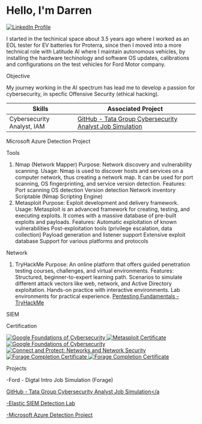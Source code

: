 # Hello, I'm Darren

<a href="https://www.linkedin.com/in/darren-smith-6835a0339" target="_blank">
  <img src="https://img.shields.io/badge/LinkedIn-0077B5?style=for-the-badge&logo=linkedin&logoColor=white" alt="LinkedIn Profile" />
</a>





I started in the techinical space about 3.5 years ago where I worked as an EOL tester for EV batteries for Proterra, since then I moved into a more technical role with Latitude AI where I maintain autonomous vehicles, by installing the hardware techinology and software OS updates, calibrations and configurations on the test vehicles for Ford Motor company.

Objective

My journey working in the AI spectrum has lead me to develop a passion for cybersecurity, in specfic Offensive Security (ethical hacking).

|  Skills                                                                             | Associated Project                                                                                    |
|-------------------------------------------------------------------------------------|-----------------------------------------                                                              |
  Cybersecurity Analyst, IAM                                                          | <a href="https://github.com/DLSmith11/-Tata-Group---Cybersecurity-Analyst-Job-Simulation-Forge-" target="_blank">GitHub - Tata Group Cybersecurity Analyst Job Simulation</a>|
  Microsoft Azure Detection Project




Tools
1. Nmap (Network Mapper)
Purpose: Network discovery and vulnerability scanning.
Usage: Nmap is used to discover hosts and services on a computer network, thus creating a network map. It can be used for port scanning, OS fingerprinting, and service version detection.
Features:
Port scanning
OS detection
Version detection
Network inventory
Scriptable (Nmap Scripting Engine)
2. Metasploit
Purpose: Exploit development and delivery framework.
Usage: Metasploit is an advanced framework for creating, testing, and executing exploits. It comes with a massive database of pre-built exploits and payloads.
Features:
Automatic exploitation of known vulnerabilities
Post-exploitation tools (privilege escalation, data collection)
Payload generation and listener support
Extensive exploit database
Support for various platforms and protocols



Network
1. TryHackMe
Purpose: An online platform that offers guided penetration testing courses, challenges, and virtual environments.
Features:
Structured, beginner-to-expert learning path.
Scenarios to simulate different attack vectors like web, network, and Active Directory exploitation.
Hands-on practice with interactive environments.
Lab environments for practical experience.
<a href="https://tryhackme.com/r/room/pentestingfundamentals">Pentesting Fundamentals - TryHackMe</a> 

 
SIEM
  
Certification

<a href="https://coursera.org/share/c32879f18969af15ed3be8cec20356d1" target="_blank">
  <img src="https://img.shields.io/badge/Google-Cybersecurity-blue?style=for-the-badge&logo=google&logoColor=white" alt="Google Foundations of Cybersecurity">
</a>


















<a href="https://www.coursera.org/account/accomplishments/records/ZP9ATQ7L3C1B" target="_blank">
  <img src="https://img.shields.io/badge/Metasploit-Cybersecurity-blue?style=for-the-badge&logo=google&logoColor=white" alt="Metasploit Certificate">
</a> 
















<a href="https://www.coursera.org/account/accomplishments/records/FMY3ISA9L8KA" target="_blank">
  <img src="https://img.shields.io/badge/Google-Cybersecurity-blue?style=for-the-badge&logo=google&logoColor=white" alt="Google Foundations of Cybersecurity">
</a>
















<a href="https://www.coursera.org/account/accomplishments/records/NLCCRPC9MAYE" target="_blank">
  <img src="https://img.shields.io/badge/Google-Cybersecurity-blue?style=for-the-badge&logo=google&logoColor=white" alt="Connect and Protect: Networks and Network Security">
</a>















<a href="https://forage-uploads-prod.s3.amazonaws.com/completion-certificates/RwKkimvLMkHbEHKAA/kepAuhuGGuyc5guoh_RwKkimvLMkHbEHKAA_TSZ89XJPwrZescRaB_1732634672066_completion_certificate.pdf" target="_blank">
  <img src="https://img.shields.io/badge/Forage-Completion-green?style=for-the-badge&logo=forage&logoColor=white" alt="Forage Completion Certificate">
</a>

















<a href="https://forage-uploads-prod.s3.amazonaws.com/completion-certificates/ifobHAoMjQs9s6bKS/gmf3ypEXBj2wvfQWC_ifobHAoMjQs9s6bKS_TSZ89XJPwrZescRaB_1732924822482_completion_certificate.pdf" target="_blank">
<img src="https://img.shields.io/badge/Forage-Completion-green?style=for-the-badge&logo=forage&logoColor=white" alt="Forage Completion Certificate">
</a>
    

Projects














-Ford - Digtal Intro Job Simulation (Forage)













<a href="https://github.com/DLSmith11/-Tata-Group---Cybersecurity-Analyst-Job-Simulation-Forge-" target="_blank">GitHub - Tata Group Cybersecurity Analyst Job Simulation</a










-Elastic SIEM Detection Lab























-Microsoft Azure Detection Project







